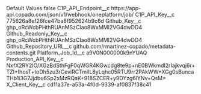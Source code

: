 <?xml version="1.0" encoding="UTF-8"?>
<CustomMetadata xmlns="http://soap.sforce.com/2006/04/metadata" xmlns:xsi="http://www.w3.org/2001/XMLSchema-instance" xmlns:xsd="http://www.w3.org/2001/XMLSchema">
    <label>Default Values</label>
    <protected>false</protected>
    <values>
        <field>C1P_API_Endpoint__c</field>
        <value xsi:type="xsd:string">https://app-api.copado.com/json/v1/webhook/oneplatform/job/</value>
    </values>
    <values>
        <field>C1P_API_Key__c</field>
        <value xsi:type="xsd:string">775626a8ef26fce47ba8f952624b9c6d</value>
    </values>
    <values>
        <field>Github_Key__c</field>
        <value xsi:type="xsd:string">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</value>
    </values>
    <values>
        <field>Github_Readonly_Key__c</field>
        <value xsi:type="xsd:string">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</value>
    </values>
    <values>
        <field>Github_Repository_URL__c</field>
        <value xsi:type="xsd:string">github.com/rmartinez-copado/metadata-contents.git</value>
    </values>
    <values>
        <field>Platform_Job_Id__c</field>
        <value xsi:type="xsd:string">a9V0N000000k9nYUAQ</value>
    </values>
    <values>
        <field>Production_API_Key__c</field>
        <value xsi:type="xsd:string">NxfX2RY2IO/XGzBdSthFgF0qWGR4KGwcdg8te9p+nE0BWkmdI2rIajkvqj6r+TZI+IhosT+toDh5zu3rCeviRCTmiIL8yLqhc05RTU9rr2PAkWW+XGg0sBuncaTHb1i3G7Jjdbu6Sp2xMzRQaK+918SZCER+y9DYzg6lYNv+QsM=</value>
    </values>
    <values>
        <field>X_Client_Key__c</field>
        <value xsi:type="xsd:string">cd11a37e-a53a-4f0d-9339-af0837f38c41</value>
    </values>
</CustomMetadata>
